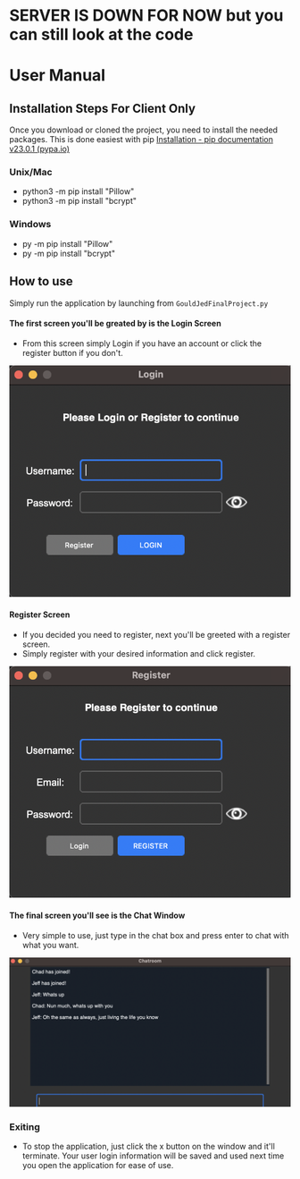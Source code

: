 # SERVER IS DOWN FOR NOW but you can still look at the code
# User Manual
## Installation Steps For Client Only
Once you download or cloned the project, you need to install the needed packages.
This is done easiest with pip [Installation - pip documentation v23.0.1 (pypa.io)](https://pip.pypa.io/en/stable/installation/)
### Unix/Mac 
 - python3 -m pip install "Pillow"
 - python3 -m pip install "bcrypt"
### Windows
- py -m pip install "Pillow"
- py -m pip install "bcrypt"
## How to use
Simply run the application by launching from `GouldJedFinalProject.py`
#### The first screen you'll be greated by is the Login Screen
- From this screen simply Login if you have an account or click the register button if you don't.

![img](preview_imgs/Screenshot%202023-03-12%20at%201.12.52%20PM.png)

#### Register Screen
- If you decided you need to register, next you'll be greeted with a register screen.
- Simply register with your desired information and click register.

![img](preview_imgs/Screenshot%202023-03-12%20at%201.12.56%20PM.png)

#### The final screen you'll see is the Chat Window
- Very simple to use, just type in the chat box and press enter to chat with what you want.

![img](preview_imgs/Screenshot%202023-03-12%20at%206.38.09%20PM.png)

### Exiting
- To stop the application, just click the x button on the window and it'll terminate. Your user login information will be saved and used next time you open the application for ease of use.